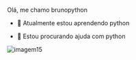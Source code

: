 Olá, me chamo brunopython

- 🌱 Atualmente estou aprendendo python

 - 🤔 Estou procurando ajuda com python





  ![imagem15](https://github.com/user-attachments/assets/39c6a27b-2509-4b14-80c3-937fdb3eb3fc)


